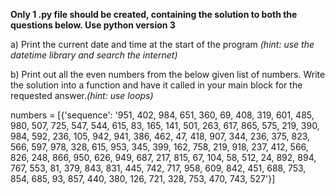 **Only 1 .py file should be created, containing the solution to both the questions below. Use python version 3**

  a) Print the current date and time at the start of the program *(hint: use the datetime library and search the internet)* 
  
  b) Print out all the even numbers from the below given list of numbers. Write the solution into a function and have it called in your main block for the requested answer.*(hint: use loops)*

numbers = [{'sequence': '951, 402, 984, 651, 360, 69, 408, 319, 601, 485, 980, 507, 725, 547, 544, 615, 83, 165, 141, 501, 263, 617, 865, 575, 219, 390, 984, 592, 236, 105, 942, 941, 386, 462, 47, 418, 907, 344, 236, 375, 823, 566, 597, 978, 328, 615, 953, 345, 399, 162, 758, 219, 918, 237, 412, 566, 826, 248, 866, 950, 626, 949, 687, 217, 815, 67, 104, 58, 512, 24, 892, 894, 767, 553, 81, 379, 843, 831, 445, 742, 717, 958, 609, 842, 451, 688, 753, 854, 685, 93, 857, 440, 380, 126, 721, 328, 753, 470, 743, 527'}]
